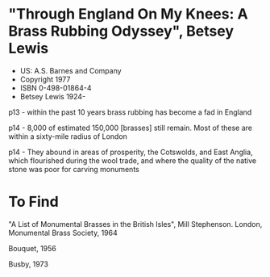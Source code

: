 

# "Through England On My Knees: A Brass Rubbing Odyssey", Betsey Lewis

- US: A.S. Barnes and Company
- Copyright 1977
- ISBN 0-498-01864-4
- Betsey Lewis 1924-

p13 - within the past 10 years brass rubbing has become a fad in England

p14 - 8,000 of estimated 150,000 [brasses] still remain. Most of these are within a sixty-mile radius of London

p14 - They abound in areas of prosperity, the Cotswolds, and East Anglia, which flourished during the wool trade, and where the quality of the native stone was poor for carving monuments



# To Find

"A List of Monumental Brasses in the British Isles", Mill Stephenson. London, Monumental Brass Society, 1964

Bouquet, 1956

Busby, 1973

